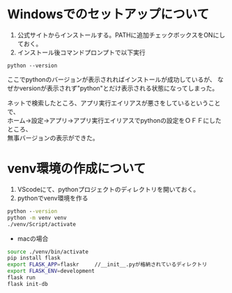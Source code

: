 # Windowsでのセットアップについて

1. 公式サイトからインストールする。PATHに追加チェックボックスをONにしておく。
2. インストール後コマンドプロンプトで以下実行
```
python --version
```
ここでpythonのバージョンが表示されればインストールが成功しているが、
なぜかversionが表示されず"python"とだけ表示される状態になってしまった。

ネットで検索したところ、アプリ実行エイリアスが悪さをしているということで、  
ホーム→設定→アプリ→アプリ実行エイリアスでpythonの設定をＯＦＦにしたところ、  
無事バージョンの表示ができた。

# venv環境の作成について

1. VScodeにて、pythonプロジェクトのディレクトリを開いておく。
2. pythonでvenv環境を作る

```cmd
python --version
python -m venv venv
./venv/Script/activate
```

- macの場合

```bash
source ./venv/bin/activate
pip install flask
export FLASK_APP=flaskr     //__init__.pyが格納されているディレクトリ
export FLASK_ENV=development
flask run
flask init-db
```